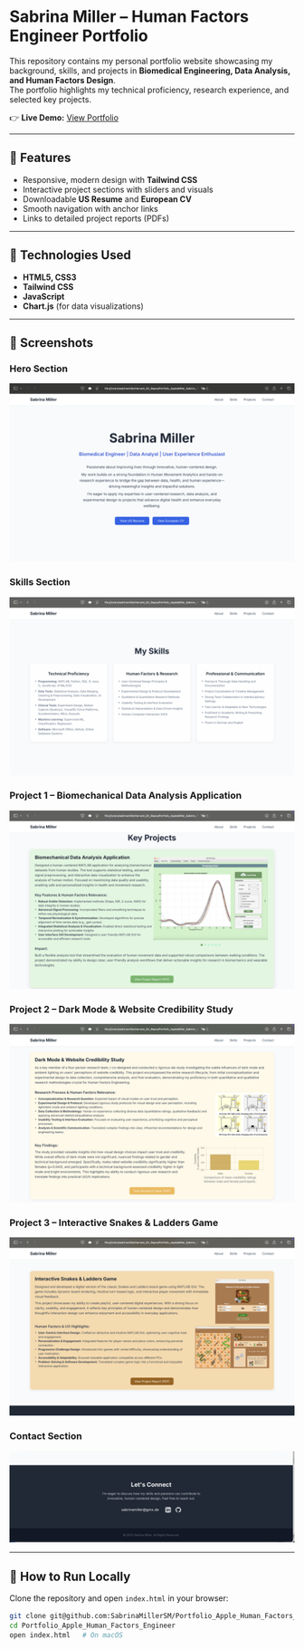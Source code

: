 # Sabrina Miller – Human Factors Engineer Portfolio

This repository contains my personal portfolio website showcasing my background, skills, and projects in **Biomedical Engineering, Data Analysis, and Human Factors Design**.  
The portfolio highlights my technical proficiency, research experience, and selected key projects.

👉 **Live Demo:** [View Portfolio](https://sabrinamillersm.github.io/Portfolio_Apple_Human_Factors_Engineer/)

---

## 🔹 Features
- Responsive, modern design with **Tailwind CSS**
- Interactive project sections with sliders and visuals
- Downloadable **US Resume** and **European CV**
- Smooth navigation with anchor links
- Links to detailed project reports (PDFs)

---

## 🔹 Technologies Used
- **HTML5, CSS3**
- **Tailwind CSS**
- **JavaScript**
- **Chart.js** (for data visualizations)

---

## 🔹 Screenshots

### Hero Section
![Hero Section](./Supporting_Files/Images/Screenshots/screenshot_hero.png)

### Skills Section
![Skills Section](./Supporting_Files/Images/Screenshots/screenshot_skills.png)

### Project 1 – Biomechanical Data Analysis Application
![Biomechanics App](./Supporting_Files/Images/Screenshots/screenshot_project1.png)

### Project 2 – Dark Mode & Website Credibility Study
![Dark Mode Study](./Supporting_Files/Images/Screenshots/screenshot_project2.png)

### Project 3 – Interactive Snakes & Ladders Game
![Snakes & Ladders](./Supporting_Files/Images/Screenshots/screenshot_project3.png)

### Contact Section
![Contact Section](./Supporting_Files/Images/Screenshots/screenshot_contact.png)

---

## 🔹 How to Run Locally
Clone the repository and open `index.html` in your browser:

```bash
git clone git@github.com:SabrinaMillerSM/Portfolio_Apple_Human_Factors_Engineer.git
cd Portfolio_Apple_Human_Factors_Engineer
open index.html   # On macOS
